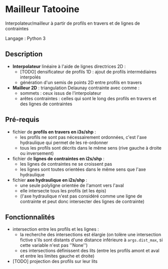 Mailleur Tatooine
=================

Interpolateur/mailleur à partir de profils en travers et de lignes de contraintes

Langage : Python 3

## Description

* **Interpolateur** linéaire à l'aide de lignes directrices 2D :
    * [TODO] densificateur de profils 1D : ajout de profils intermédiaires interpolés
    * génération d'un semis de points 2D entre profils en travers
* **Mailleur 2D** : triangulation Delaunay contrainte avec comme :
    * sommets : ceux issus de l'interpolateur
    * arêtes contraintes : celles qui sont le long des profils en travers et des lignes de contraintes

## Pré-requis

* fichier de **profils en travers en i3s/shp** :
    * les profils ne sont pas nécessairement ordonnées, c'est l'axe hydraulique qui permet de les ré-ordonner
    * tous les profils sont décrits dans le même sens (rive gauche à droite ou inversement)
* fichier de **lignes de contraintes en i2s/shp** :
    * les lignes de contraintes ne se croissent pas
    * les lignes sont toutes orientées dans le même sens que l'axe hydraulique
* fichier **axe hydraulique en i2s/shp** :
    * une seule polyligne orientée de l'amont vers l'aval
    * elle intersecte tous les profils (et les épis)
    * (l'axe hydraulique n'est pas considéré comme une ligne de contrainte et peut donc intersecter des lignes de contrainte)

## Fonctionnalités

* intersection entre les profils et les lignes :
    * la recherche des intersections est élargie (on tolère une intersection fictive s'ils sont distants d'une distance inférieure à <code>args.dist_max</code>, si cette variable n'est pas ''None'')
    * ces intersections définissent des lits (entre les profils amont et aval et entre les limites gauche et droite)
* [TODO] projection des profils sur leur lits
